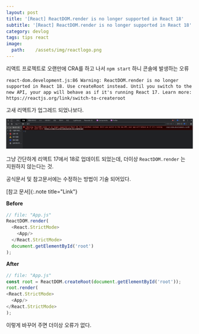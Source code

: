 ```yaml
---
layout: post
title: '[React] ReactDOM.render is no longer supported in React 18'
subtitle: '[React] ReactDOM.render is no longer supported in React 18'
category: devlog
tags: tips react
image:
  path:    /assets/img/reactlogo.png
---
```


리액트 프로젝트로 오랜만에 CRA를 하고 나서 `npm start` 하니 콘솔에 발생하는 오류  

```
react-dom.development.js:86 Warning: ReactDOM.render is no longer supported in React 18. Use createRoot instead. Until you switch to the new API, your app will behave as if it's running React 17. Learn more: https://reactjs.org/link/switch-to-createroot
```

고새 리액트가 업그레드 되었나보다.


![error](../../../asset/../assets/img/tips/2022-04-11-react-v18/2022-04-11-v18.png)  

그냥 간단하게 리액트 17에서 18로 업데이트 되었는데, 더이상 `ReactDOM.render` 는  
지원하지 않는다는 것.  

공식문서 및 참고문서에는 수정하는 방법이 기술 되어있다.  

[Dev.to]:(https://dev.to/osmanforhad/react-js-warning-reactdomrender-is-no-longer-supported-in-react-18-use-createroot-instead-until-you-switch-to-the-new-api-1jhh)
[참고 문서]{:.note title="Link"}  

**Before**
```js
// file: "App.js"
ReactDOM.render(
  <React.StrictMode>
    <App/>
  </React.StrictMode>
  document.getElementById('root')
);
```

**After**
```js
// file: "App.js"
const root = ReactDOM.createRoot(document.getElementById('root'));
root.render(
<React.StrictMode>
  <App/>
</React.StrictMode>
);
```

이렇게 바꾸어 주면 더이상 오류가 없다.